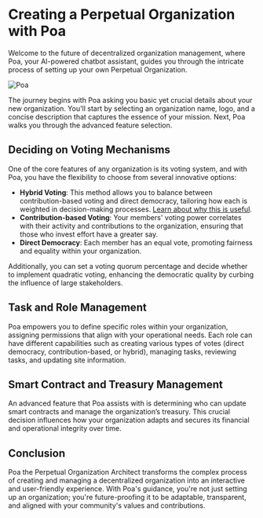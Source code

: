 # Creating a Perpetual Organization with Poa

Welcome to the future of decentralized organization management, where Poa, your AI-powered chatbot assistant, guides you through the intricate process of setting up your own Perpetual Organization. 

![Poa](https://ipfs.io/ipfs/QmbgTrMGLBEKoqUG9PQoT8M3FoTGuQXxxApyRPt45XEdwK "Poa")


The journey begins with Poa asking you basic yet crucial details about your new organization. You'll start by selecting an organization name, logo, and a concise description that captures the essence of your mission. Next, Poa walks you through the advanced feature selection.

## Deciding on Voting Mechanisms

One of the core features of any organization is its voting system, and with Poa, you have the flexibility to choose from several innovative options:

- **Hybrid Voting**: This method allows you to balance between contribution-based voting and direct democracy, tailoring how each is weighted in decision-making processes. [Learn about why this is useful](#).
- **Contribution-based Voting**: Your members' voting power correlates with their activity and contributions to the organization, ensuring that those who invest effort have a greater say.
- **Direct Democracy**: Each member has an equal vote, promoting fairness and equality within your organization.

Additionally, you can set a voting quorum percentage and decide whether to implement quadratic voting, enhancing the democratic quality by curbing the influence of large stakeholders.


## Task and Role Management

Poa empowers you to define specific roles within your organization, assigning permissions that align with your operational needs. Each role can have different capabilities such as creating various types of votes (direct democracy, contribution-based, or hybrid), managing tasks, reviewing tasks, and updating site information.

## Smart Contract and Treasury Management

An advanced feature that Poa assists with is determining who can update smart contracts and manage the organization’s treasury. This crucial decision influences how your organization adapts and secures its financial and operational integrity over time.

## Conclusion

Poa the Perpetual Organization Architect transforms the complex process of creating and managing a decentralized organization into an interactive and user-friendly experience. With Poa's guidance, you're not just setting up an organization; you're future-proofing it to be adaptable, transparent, and aligned with your community's values and contributions.
